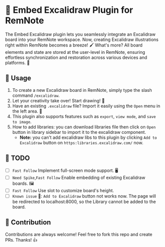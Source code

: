 # 🎨 Embed Excalidraw Plugin for RemNote

The Embed Excalidraw plugin lets you seamlessly integrate an Excalidraw board into your RemNote workspace. Now, creating Excalidraw illustrations right within RemNote becomes a breeze! 🖌️ What's more? All board elements and state are stored at the user-level in RemNote, ensuring effortless synchronization and restoration across various devices and platforms. 🔄

## 🚀 Usage


1. To create a new Excalidraw board in RemNote, simply type the slash command `/excalidraw`.
2. Let your creativity take over! Start drawing! 🎨
3. Have an existing `.excalidraw` file? Import it easily using the `Open` menu in the left area. 📁
4. This plugin also supports features such as `export`, `view mode`, and `save to image`.
5. How to add libraries: you can download libraries file then click on `Open` button in library sidebar to import it to the excalidraw component.
   - **Note:** you can't add excalidraw libs to this plugin by clicking `Add to Excalidraw` button on `https:libraries.excalidraw.com/` now.
     

## 📝 TODO

- [ ] `Fast Follow` Implement full-screen mode support. 🖥️
- [ ] `Need Spike`,`Fast Follow` Enable embedding of existing Excalidraw boards. 🖼️
- [ ] `Fast Follow` Use slot to customize board's height.
- [ ] `Known issue` 🚨: `Add to Excalidraw` button not works now. The page will be redirected to localhost:8000, so the Library cannot be added to the board.

## 🤝 Contribution
Contributions are always welcome! Feel free to fork this repo and create PRs. Thanks! 👍

